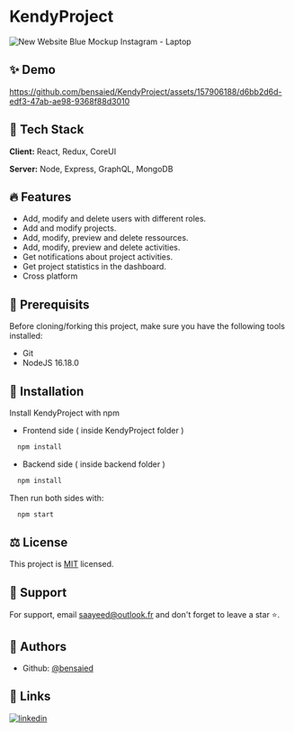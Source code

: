 # KendyProject

![New Website Blue Mockup Instagram - Laptop](https://github.com/bensaied/KendyProject/assets/157906188/477a91b0-ffc2-49e8-9073-317b7ab63f55)

## ✨ Demo

https://github.com/bensaied/KendyProject/assets/157906188/d6bb2d6d-edf3-47ab-ae98-9368f88d3010


## 🧰 Tech Stack

**Client:** React, Redux, CoreUI

**Server:** Node, Express, GraphQL, MongoDB

## 🔥 Features

- Add, modify and delete users with different roles.
- Add and modify projects.
- Add, modify, preview and delete ressources.
- Add, modify, preview and delete activities.
- Get notifications about project activities.
- Get project statistics in the dashboard.
- Cross platform

## 📑 Prerequisits

Before cloning/forking this project, make sure you have the following tools installed:

- Git
- NodeJS 16.18.0

## 🚀 Installation

Install KendyProject with npm

- Frontend side ( inside KendyProject folder )

```bash
  npm install
```

- Backend side ( inside backend folder )

```bash
  npm install
```

Then run both sides with:

```bash
  npm start
```

## ⚖️ License

This project is [MIT](https://choosealicense.com/licenses/mit/) licensed.

## 💝 Support

For support, email saayeed@outlook.fr and don't forget to leave a star ⭐️.

## 📝 Authors

- Github: [@bensaied](https://www.github.com/bensaied)

## 🔗 Links

[![linkedin](https://img.shields.io/badge/linkedin-0A66C2?style=for-the-badge&logo=linkedin&logoColor=white)](https://www.linkedin.com/in/oussama-ben-saayeed/)
